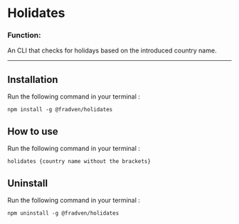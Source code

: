 # Holidates 

### Function:
An CLI that checks for holidays based on the introduced country name.

***

## Installation
Run the following command in your terminal :

``` npm install -g @fradven/holidates ```

## How to use
Run the following command in your terminal :

``` holidates {country name without the brackets} ```

## Uninstall
Run the following command in your terminal :

``` npm uninstall -g @fradven/holidates ```
